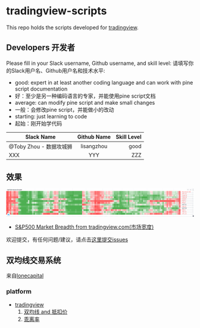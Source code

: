 # tradingview-scripts
This repo holds the scripts developed for [tradingview](https://www.tradingview.com/).

## Developers 开发者
Please fill in your Slack username, Github username, and skill level:
请填写你的Slack用户名、Github用户名和技术水平:
- good: expert in at least another coding language and can work with pine script documentation
- 好：至少是另一种编码语言的专家，并能使用pine script文档
- average: can modify pine script and make small changes
- 一般：会修改pine script，并能做小的改动
- starting: just learning to code
- 起始：刚开始学代码

| Slack Name | Github Name | Skill Level |
|----------|:-------------:|------:|
| @Toby Zhou - 数据攻城狮 | lisangzhou  | good |
| XXX |    YYY   |   ZZZ |

## 效果
![Market-Breadth](/Market-Breadth/market-tradingview.png)

- [S&P500 Market Breadth from tradingview.com(市场宽度)](/Market-Breadth)

欢迎提交，有任何问题/建议，请点击[这里提交issues](https://github.com/bankrollhunter/tradingview-scripts/issues/new)


## 双均线交易系统
来自[lonecapital](https://lonecapital.com/investment/7938/)
### platform
- [tradingview](https://github.com/bankrollhunter/lonecapital-chart)
    1. [双均线 and 抵扣价](https://github.com/bankrollhunter/lonecapital-chart)
    2. [乖离率](https://github.com/bankrollhunter/lonecapital-chart)
